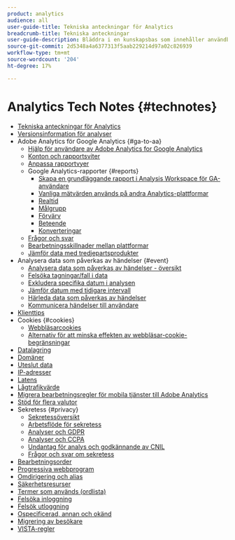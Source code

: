 ```yaml
---
product: analytics
audience: all
user-guide-title: Tekniska anteckningar för Analytics
breadcrumb-title: Tekniska anteckningar
user-guide-description: Bläddra i en kunskapsbas som innehåller användbara artiklar som inte tillhör ett visst verktyg eller en viss komponent i Analytics.
source-git-commit: 2d5348a4a6377313f5aab229214d97a02c826939
workflow-type: tm+mt
source-wordcount: '204'
ht-degree: 17%

---
```



# Analytics Tech Notes {#technotes}

+ [Tekniska anteckningar för Analytics](home.md)
+ [Versionsinformation för analyser](https://experienceleague.adobe.com/en/docs/analytics/release-notes/latest)
+ Adobe Analytics för Google Analytics {#ga-to-aa}
   + [Hjälp för användare av Adobe Analytics for Google Analytics](ga-to-aa/home.md)
   + [Konton och rapportsviter](ga-to-aa/accounts.md)
   + [Anpassa rapportvyer](ga-to-aa/customization.md)
   + Google Analytics-rapporter {#reports}
      + [Skapa en grundläggande rapport i Analysis Workspace för GA-användare](ga-to-aa/reports/create-report.md)
      + [Vanliga mätvärden används på andra Analytics-plattformar](ga-to-aa/reports/common-metrics.md)
      + [Realtid](ga-to-aa/reports/realtime-reports.md)
      + [Målgrupp](ga-to-aa/reports/audience-reports.md)
      + [Förvärv](ga-to-aa/reports/acquisition-reports.md)
      + [Beteende](ga-to-aa/reports/behavior-reports.md)
      + [Konverteringar](ga-to-aa/reports/conversions-reports.md)
   + [Frågor och svar](ga-to-aa/faq.md)
   + [Bearbetningsskillnader mellan plattformar](ga-to-aa/processing-differences.md)
   + [Jämför data med tredjepartsprodukter](ga-to-aa/compare-data.md)
+ Analysera data som påverkas av händelser {#event}
   + [Analysera data som påverkas av händelser - översikt](event/overview.md)
   + [Felsöka tagningar/fall i data](event/spikes-drops.md)
   + [Exkludera specifika datum i analysen](event/segments.md)
   + [Jämför datum med tidigare intervall](event/compare-dates.md)
   + [Härleda data som påverkas av händelser](event/calcmetrics.md)
   + [Kommunicera händelser till användare](event/communicate.md)
+ [Klienttips](client-hints.md)
+ Cookies {#cookies}
   + [Webbläsarcookies](cookies/cookies.md)
   + [Alternativ för att minska effekten av webbläsar-cookie-begränsningar](cookies/cookieless.md)
+ [Datalagring](data-retention.md)
+ [Domäner](domains.md)
+ [Uteslut data](exclude-data.md)
+ [IP-adresser](ip-addresses.md)
+ [Latens](latency.md)
+ [Lågtrafikvärde](low-traffic.md)
+ [Migrera bearbetningsregler för mobila tjänster till Adobe Analytics](migrate-mobile.md)
+ [Stöd för flera valutor](multicurrency.md)
+ Sekretess {#privacy}
   + [Sekretessöversikt](privacy/privacy-overview.md)
   + [Arbetsflöde för sekretess](privacy/privacy-workflow.md)
   + [Analyser och GDPR](privacy/gdpr.md)
   + [Analyser och CCPA](privacy/ccpa.md)
   + [Undantag för analys och godkännande av CNIL](privacy/cnil-consent-exemption.md)
   + [Frågor och svar om sekretess](privacy/faq.md)
+ [Bearbetningsorder](processing-order.md)
+ [Progressiva webbprogram](pwa.md)
+ [Omdirigering och alias](redirects.md)
+ [Säkerhetsresurser](security.md)
+ [Termer som används (ordlista)](terms.md)
+ [Felsöka inloggning](troubleshoot-login.md)
+ [Felsök utloggning](troubleshoot-sessions.md)
+ [Ospecificerad, annan och okänd](unspecified.md)
+ [Migrering av besökare](visitor-migration.md)
+ [VISTA-regler](vista.md)
